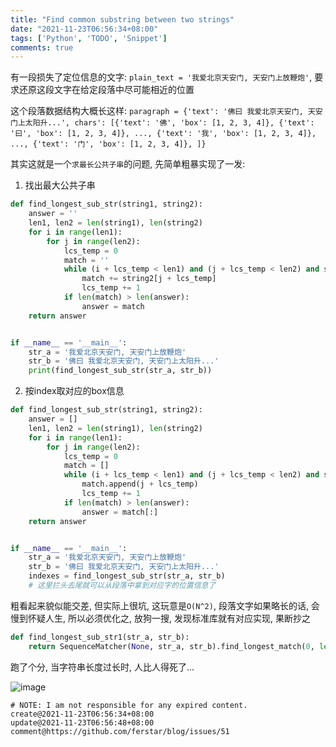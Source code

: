 ```yaml
---
title: "Find common substring between two strings"
date: "2021-11-23T06:56:34+08:00"
tags: ['Python', 'TODO', 'Snippet']
comments: true
---
```


有一段损失了定位信息的文字: `plain_text = '我爱北京天安门, 天安门上放鞭炮'`, 要求还原这段文字在给定段落中尽可能相近的位置

这个段落数据结构大概长这样: `paragraph = {'text': '佛曰 我爱北京天安门, 天安门上太阳升...', chars': [{'text': '佛', 'box': [1, 2, 3, 4]}, {'text': '曰', 'box': [1, 2, 3, 4]}, ..., {'text': '我', 'box': [1, 2, 3, 4]}, ..., {'text': '门', 'box': [1, 2, 3, 4]}, ]}`

其实这就是一个`求最长公共子串`的问题, 先简单粗暴实现了一发:

1. 找出最大公共子串

```python
def find_longest_sub_str(string1, string2):
    answer = ''
    len1, len2 = len(string1), len(string2)
    for i in range(len1):
        for j in range(len2):
            lcs_temp = 0
            match = ''
            while (i + lcs_temp < len1) and (j + lcs_temp < len2) and string1[i + lcs_temp] == string2[j + lcs_temp]:
                match += string2[j + lcs_temp]
                lcs_temp += 1
            if len(match) > len(answer):
                answer = match
    return answer


if __name__ == '__main__':
    str_a = '我爱北京天安门, 天安门上放鞭炮'
    str_b = '佛曰 我爱北京天安门, 天安门上太阳升...'
    print(find_longest_sub_str(str_a, str_b))

```

2. 按index取对应的box信息

```python
def find_longest_sub_str(string1, string2):
    answer = []
    len1, len2 = len(string1), len(string2)
    for i in range(len1):
        for j in range(len2):
            lcs_temp = 0
            match = []
            while (i + lcs_temp < len1) and (j + lcs_temp < len2) and string1[i + lcs_temp] == string2[j + lcs_temp]:
                match.append(j + lcs_temp)
                lcs_temp += 1
            if len(match) > len(answer):
                answer = match[:]
    return answer


if __name__ == '__main__':
    str_a = '我爱北京天安门, 天安门上放鞭炮'
    str_b = '佛曰 我爱北京天安门, 天安门上太阳升...'
    indexes = find_longest_sub_str(str_a, str_b)
    # 这里拦头去尾就可以从段落中拿到对应字的位置信息了

```

粗看起来貌似能交差, 但实际上很坑, 这玩意是`O(N^2)`, 段落文字如果略长的话, 会慢到怀疑人生, 所以必须优化之, 放狗一搜, 发现标准库就有对应实现, 果断抄之

```python
def find_longest_sub_str1(str_a, str_b):
    return SequenceMatcher(None, str_a, str_b).find_longest_match(0, len(str_a), 0, len(str_b))
```

跑了个分, 当字符串长度过长时, 人比人得死了...

![image](https://user-images.githubusercontent.com/2854276/142982012-cf3d0cc4-58f2-4094-9ef0-cbf7223fcd21.png)



```
# NOTE: I am not responsible for any expired content.
create@2021-11-23T06:56:34+08:00
update@2021-11-23T06:56:48+08:00
comment@https://github.com/ferstar/blog/issues/51
```
